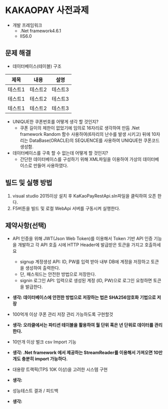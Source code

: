 # KAKAOPAY 사전과제

- 개발 프레임워크
  - .Net framework4.6.1
  - IIS6.0
  
## 문제 해결
- 데이터베이스(테이블) 구조  

|제목|내용|설명|
|------|---|---|
|테스트1|테스트2|테스트3|
|테스트1|테스트2|테스트3|
|테스트1|테스트2|테스트3|

- UNIQUE한 쿠폰번호를 어떻게 생각 할 것인지?
  - 쿠폰 길이의 제한이 없었기에 임의로 16자리로 생각하여 만듬 .Net framework Random 함수 사용하여(6자리의 난수를 발생 시키고) 뒤에 10자리는     DataBase(ORACLE)의 SEQUENCE를 사용하여 UNIQUE한 쿠폰코드 생성함. 
- 데이터베이스를 구축 할 수 없는데 어떻게 할 것인지?
  - 간단한 데이터베이스를 구성하기 위해 XML파일을 이용하여 가상의 데이터베이스로 만들어 사용하였다.
  
## 빌드 및 실행 방법
1. visual studio 2015이상 설치 후 KaKaoPayRestApi.sln파일을 클릭하여 오픈 한다.
2. F5버튼을 빌드 및 로컬 WebApi 서버를 구동시켜 실행한다.

## 제약사항(선택)
 - API 인증을 위해 JWT(Json Web Token)를 이용해서 Token 기반 API 인증 기능을 개발하고 각 API 호출 시에 HTTP Header에 발급받은 토큰을 가지고 호출하세요
   - signup 계정생성 API: ID, PW를 입력 받아 내부 DB에 계정을 저장하고 토큰을 생성하여 출력한다. 
    - 단, 패스워드는 안전한 방법으로 저장한다. 
   - signin 로그인 API: 입력으로 생성된 계정 (ID, PW)으로 로그인 요청하면 토큰을 발급한다.
 - **생각: 데이터베이스에 안전한 방법으로 저장하는 법은 SHA256암호화 기법으로 저장**
 
 - 100억개 이상 쿠폰 관리 저장 관리 가능하도록 구현할것
 - **생각: 오라클에서는 파티션 테이블을 활용하여 월 단위 혹은 년 단위로 데이터를 관리한다.**
 
 - 10만개 이상 벌크 csv Import 기능
 - **생각: .Net framework 에서 제공하는 StreamReader를 이용해서 가져오면 10만개도 충분히 import 가능하다.**
 
  - 대용량 트랙픽(TPS 10K 이상)을 고려한 시스템 구현
   - **생각:**
  - 성능테스트 결과 / 피드백
   - **생각:**
